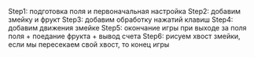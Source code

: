 Step1: подготовка поля и первоначальная настройка
Step2: добавим змейку и фрукт
Step3: добавим обработку нажатий клавиш
Step4: добавим движения змейке
Step5: окончание игры при выходе за поля поля + поедание фрукта + вывод счета
Step6: рисуем хвост змейки, если мы пересекаем свой хвост, то конец игры
